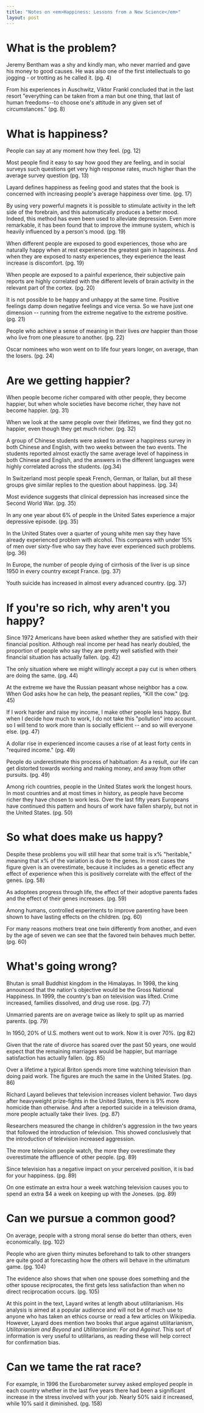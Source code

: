 ```yaml
---
title: "Notes on <em>Happiness: Lessons from a New Science</em>"
layout: post
---
```


# What is the problem?

Jeremy Bentham was a shy and kindly man, who never married and gave his money to good causes. He was also one of the first intellectuals to go jogging - or trotting as he called it. (pg. 4)

From his experiences in Auschwitz, Viktor Frankl concluded that in the last resort "everything can be taken from a man but one thing, that last of human freedoms--to choose one's attitude in any given set of circumstances." (pg. 8)

# What is happiness?

People can say at any moment how they feel. (pg. 12)

Most people find it easy to say how good they are feeling, and in social surveys such questions get very high response rates, much higher than the average survey question (pg. 13)

Layard defines happiness as feeling good and states that the book is concerned with increasing people's average happiness over time. (pg. 17)

By using very powerful magnets it is possible to stimulate activity in the left side of the forebrain, and this automatically produces a better mood. Indeed, this method has even been used to alleviate depression. Even more remarkable, it has been found that to improve the immune system, which is heavily influenced by a person's mood. (pg. 19)

When different people are exposed to good experiences, those who are naturally happy when at rest experience the greatest gain in happiness. And when they are exposed to nasty experiences, they experience the least increase is discomfort. (pg. 19)

When people are exposed to a painful experience, their subjective pain reports are highly correlated with the different levels of brain activity in the relevant part of the cortex. (pg. 20)

It is not possible to be happy and unhappy at the same time. Positive feelings damp down negative feelings and vice versa. So we have just one dimension -- running from the extreme negative to the extreme positive. (pg. 21)

People who achieve a sense of meaning in their lives *are* happier than those who live from one pleasure to another. (pg. 22)

Oscar nominees who won went on to life four years longer, on average, than the losers. (pg. 24)

# Are we getting happier?

When people become richer compared with other people, they become happier, but when whole societies have become richer, they have not become happier. (pg. 31)

When we look at the same people over their lifetimes, we find they got no happier, even though they get much richer. (pg. 32)

A group of Chinese students were asked to answer a happiness survey in both Chinese and English, with two weeks between the two events. The students reported almost exactly the same average level of happiness in both Chinese and English, and the answers in the different languages were highly correlated across the students. (pg.34)

In Switzerland most people speak French, German, or Italian, but all these groups give similar replies to the question about happiness. (pg. 34)

Most evidence suggests that clinical depression has increased since the Second World War. (pg. 35)

In any one year about 6% of people in the United Sates experience a major depressive episode. (pg. 35)

In the United States over a quarter of young white men say they have already experienced problem with alcohol. This compares with under 15% of men over sixty-five who say they have ever experienced such problems. (pg. 36)

In Europe, the number of people dying of cirrhosis of the liver is up since 1950 in every country except France. (pg. 37)

Youth suicide has increased in almost every advanced country. (pg. 37)

# If you're so rich, why aren't you happy?

Since 1972 Americans have been asked whether they are satisfied with their financial position. Although real income per head has nearly doubled, the  proportion of people who say they are pretty well satisfied with their financial situation has actually fallen. (pg. 42)

The only situation where we might willingly accept a pay cut is when others are doing the same. (pg. 44)

At the extreme we have the Russian peasant whose neighbor has a cow. When God asks how he can help, the peasant replies, "Kill the cow." (pg. 45)

If I work harder and raise my income, I make other people less happy. But when I decide how much to work, I do not take this "pollution" into account. so I will tend to work more than is socially efficient -- and so will everyone else. (pg. 47)

A dollar rise in experienced income causes a rise of at least forty cents in "required income." (pg. 49)

People do underestimate this process of habituation: As a result, our life can get distorted towards working and making money, and away from other pursuits. (pg. 49)

Among rich countries, people in the United States work the longest hours. In most countries and at most times in history, as people have become richer they have chosen to work less. Over the last fifty years Europeans have continued this pattern and hours of work have fallen sharply, but not in the United States. (pg. 50)

# So what does make us happy?

Despite these problems you will still hear that some trait is x% "heritable," meaning that x% of the variation is due to the genes. In most cases the figure given is an overestimate, because it includes as a genetic effect any effect of experience when this is positively correlate with the effect of the genes. (pg. 58)

As adoptees progress through life, the effect of their adoptive parents fades and the effect of their genes increases. (pg. 59)

Among humans, controlled experiments to improve parenting have been shown to have lasting effects on the children. (pg. 60)

For many reasons mothers treat one twin differently from another, and even by the age of seven we can see that the favored twin behaves much better. (pg. 60)

# What's going wrong?

Bhutan is small Buddhist kingdom in the Himalayas. In 1998, the king announced that the nation's objective would be the Gross National Happiness. In 1999, the country's ban on television was lifted. Crime increased, families dissolved, and drug use rose. (pg. 77)

Unmarried parents are on average twice as likely to split up as married parents. (pg. 79)

In 1950, 20% of U.S. mothers went out to work. Now it is over 70%. (pg 82)

Given that the rate of divorce has soared over the past 50 years, one would expect that the remaining marriages would be happier, but marriage satisfaction has actually fallen. (pg. 85)

Over a lifetime a typical Briton spends more time watching television than doing paid work. The figures are much the same in the United States. (pg. 86)

Richard Layard believes that television increases violent behavior. Two days after heavyweight prize-fights in the United States, there is 9% more homicide than otherwise. And after a reported suicide in a television drama, more people actually take their lives. (pg. 87)

Researchers measured the change in children's aggression in the two years that followed the introduction of television. This showed conclusively that the introduction of television increased aggression.

The more television people watch, the more they overestimate they overestimate the affluence of other people. (pg. 89)

Since television has a negative impact on your perceived position, it is bad for your happiness. (pg. 89)

On one estimate an extra hour a week watching television causes you to spend an extra $4 a week on keeping up with the Joneses. (pg. 89)

# Can we pursue a common good?

On average, people with a strong moral sense do better than others, even economically. (pg. 102)

People who are given thirty minutes beforehand to talk to other strangers are quite good at forecasting how the others will behave in the ultimatum game. (pg. 104)

The evidence also shows that when one spouse does something and the other spouse reciprocates, the first gets less satisfaction than when no direct reciprocation occurs. (pg. 105)

At this point in the text, Layard writes at length about utilitarianism. His analysis is aimed at a popular audience and will not be of much use to anyone who has taken an ethics course or read a few articles on Wikipedia. However, Layard does mention two books that argue against utilitarianism, *Utilitarianism and Beyond* and *Utilitarianism: For and Against*. This sort of information is very useful to utilitarians, as reading these will help correct for confirmation bias.

# Can we tame the rat race?

For example, in 1996 the Eurobarometer survey asked employed people in each country whether in the last five years there had been a significant increase in the stress involved with your job. Nearly 50% said it increased, while 10% said it diminished. (pg. 158)
